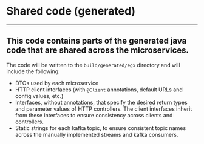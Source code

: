 # Shared code (generated)

---
## This code contains parts of the generated java code that are shared across the microservices.

The code will be written to the `build/generated/egx` directory and will include the following:
* DTOs used by each microservice
* HTTP client interfaces (with `@Client` annotations, default URLs and config values, etc.)
* Interfaces, without annotations, that specify the desired return types and parameter values of HTTP controllers. 
The client interfaces inherit from these interfaces to ensure consistency across clients and controllers.
* Static strings for each kafka topic, to ensure consistent topic names across the manually implemented streams and kafka consumers.